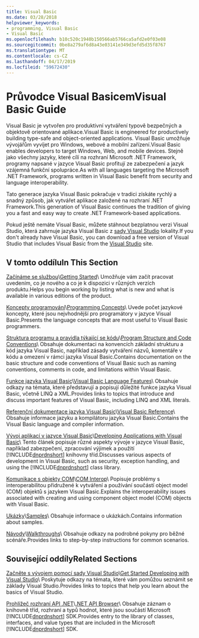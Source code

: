 ```yaml
---
title: Visual Basic
ms.date: 03/28/2018
helpviewer_keywords:
- programming, Visual Basic
- Visual Basic
ms.openlocfilehash: b10c520c1940b150566ab5766ca5afd2e0f03e08
ms.sourcegitcommit: 0be8a279af6d8a43e03141e349d3efd5d35f8767
ms.translationtype: MT
ms.contentlocale: cs-CZ
ms.lasthandoff: 04/17/2019
ms.locfileid: "59672430"
---
```

# <a name="visual-basic-guide"></a><span data-ttu-id="7b223-102">Průvodce Visual Basicem</span><span class="sxs-lookup"><span data-stu-id="7b223-102">Visual Basic Guide</span></span>

<span data-ttu-id="7b223-103">Visual Basic je vytvořen pro produktivní vytváření typově bezpečných a objektově orientované aplikace.</span><span class="sxs-lookup"><span data-stu-id="7b223-103">Visual Basic is engineered for productively building type-safe and object-oriented applications.</span></span> <span data-ttu-id="7b223-104">Visual Basic umožňuje vývojářům vyvíjet pro Windows, webové a mobilní zařízení.</span><span class="sxs-lookup"><span data-stu-id="7b223-104">Visual Basic enables developers to target Windows, Web, and mobile devices.</span></span> <span data-ttu-id="7b223-105">Stejně jako všechny jazyky, které cílí na rozhraní Microsoft .NET Framework, programy napsané v jazyce Visual Basic profitují ze zabezpečení a jazyk vzájemná funkční spolupráce.</span><span class="sxs-lookup"><span data-stu-id="7b223-105">As with all languages targeting the Microsoft .NET Framework, programs written in Visual Basic benefit from security and language interoperability.</span></span>  
  
<span data-ttu-id="7b223-106">Tato generace jazyka Visual Basic pokračuje v tradici získáte rychlý a snadný způsob, jak vytvářet aplikace založené na rozhraní .NET Framework.</span><span class="sxs-lookup"><span data-stu-id="7b223-106">This generation of Visual Basic continues the tradition of giving you a fast and easy way to create .NET Framework-based applications.</span></span>  

<span data-ttu-id="7b223-107">Pokud ještě nemáte Visual Basic, můžete stáhnout bezplatnou verzi Visual Studio, která zahrnuje jazyka Visual Basic z [sady Visual Studio](https://aka.ms/vsdownload?utm_source=mscom&utm_campaign=msdocs) lokality.</span><span class="sxs-lookup"><span data-stu-id="7b223-107">If you don't already have Visual Basic, you can download a free version of Visual Studio that includes Visual Basic from the [Visual Studio](https://aka.ms/vsdownload?utm_source=mscom&utm_campaign=msdocs) site.</span></span>

## <a name="in-this-section"></a><span data-ttu-id="7b223-108">V tomto oddílu</span><span class="sxs-lookup"><span data-stu-id="7b223-108">In This Section</span></span>  

<span data-ttu-id="7b223-109">[Začínáme se službou](../visual-basic/getting-started/index.md)\\</span><span class="sxs-lookup"><span data-stu-id="7b223-109">[Getting Started](../visual-basic/getting-started/index.md)\\</span></span>
<span data-ttu-id="7b223-110">Umožňuje vám začít pracovat uvedením, co je nového a co je k dispozici v různých verzích produktu.</span><span class="sxs-lookup"><span data-stu-id="7b223-110">Helps you begin working by listing what is new and what is available in various editions of the product.</span></span>  
   
<span data-ttu-id="7b223-111">[Koncepty programování](../visual-basic/programming-guide/concepts/index.md)\\</span><span class="sxs-lookup"><span data-stu-id="7b223-111">[Programming Concepts](../visual-basic/programming-guide/concepts/index.md)\\</span></span>
<span data-ttu-id="7b223-112">Uvede počet jazykové koncepty, které jsou nejvhodnější pro programátory v jazyce Visual Basic.</span><span class="sxs-lookup"><span data-stu-id="7b223-112">Presents the language concepts that are most useful to Visual Basic programmers.</span></span>

<span data-ttu-id="7b223-113">[Struktura programu a pravidla týkající se kódu](../visual-basic/programming-guide/program-structure/program-structure-and-code-conventions.md)\\</span><span class="sxs-lookup"><span data-stu-id="7b223-113">[Program Structure and Code Conventions](../visual-basic/programming-guide/program-structure/program-structure-and-code-conventions.md)\\</span></span>
<span data-ttu-id="7b223-114">Obsahuje dokumentaci na konvencích základní strukturu a kód jazyka Visual Basic, například zásady vytváření názvů, komentáře v kódu a omezení v rámci jazyka Visual Basic.</span><span class="sxs-lookup"><span data-stu-id="7b223-114">Contains documentation on the basic structure and code conventions of Visual Basic such as naming conventions, comments in code, and limitations within Visual Basic.</span></span>  
  
<span data-ttu-id="7b223-115">[Funkce jazyka Visual Basic](../visual-basic/programming-guide/language-features/index.md)\\</span><span class="sxs-lookup"><span data-stu-id="7b223-115">[Visual Basic Language Features](../visual-basic/programming-guide/language-features/index.md)\\</span></span>
<span data-ttu-id="7b223-116">Obsahuje odkazy na témata, které představují a popisují důležité funkce jazyka Visual Basic, včetně LINQ a XML.</span><span class="sxs-lookup"><span data-stu-id="7b223-116">Provides links to topics that introduce and discuss important features of Visual Basic, including LINQ and XML literals.</span></span>  
   
<span data-ttu-id="7b223-117">[Referenční dokumentace jazyka Visual Basic](../visual-basic/reference/index.md)\\</span><span class="sxs-lookup"><span data-stu-id="7b223-117">[Visual Basic Reference](../visual-basic/reference/index.md)\\</span></span>
<span data-ttu-id="7b223-118">Obsahuje informace jazyku a kompilátoru jazyka Visual Basic.</span><span class="sxs-lookup"><span data-stu-id="7b223-118">Contains the Visual Basic language and compiler information.</span></span>  

<span data-ttu-id="7b223-119">[Vývoj aplikací v jazyce Visual Basic](../visual-basic/developing-apps/index.md)\\</span><span class="sxs-lookup"><span data-stu-id="7b223-119">[Developing Applications with Visual Basic](../visual-basic/developing-apps/index.md)\\</span></span>
<span data-ttu-id="7b223-120">Tento článek popisuje různé aspekty vývoje v jazyce Visual Basic, například zabezpečení, zpracování výjimek a použití [!INCLUDE[dnprdnshort](~/includes/dnprdnshort-md.md)] knihovny tříd.</span><span class="sxs-lookup"><span data-stu-id="7b223-120">Discusses various aspects of development in Visual Basic, such as security, exception handling, and using the [!INCLUDE[dnprdnshort](~/includes/dnprdnshort-md.md)] class library.</span></span>

<span data-ttu-id="7b223-121">[Komunikace s objekty COM](../visual-basic/programming-guide/com-interop/index.md)\\</span><span class="sxs-lookup"><span data-stu-id="7b223-121">[COM Interop](../visual-basic/programming-guide/com-interop/index.md)\\</span></span>
<span data-ttu-id="7b223-122">Popisuje problémy s interoperabilitou přidružené k vytváření a používání součástí object model (COM) objektů s jazykem Visual Basic.</span><span class="sxs-lookup"><span data-stu-id="7b223-122">Explains the interoperability issues associated with creating and using component object model (COM) objects with Visual Basic.</span></span>  
  
<span data-ttu-id="7b223-123">[Ukázky](../visual-basic/sample-applications.md)\\</span><span class="sxs-lookup"><span data-stu-id="7b223-123">[Samples](../visual-basic/sample-applications.md)\\</span></span>
<span data-ttu-id="7b223-124">Obsahuje informace o ukázkách.</span><span class="sxs-lookup"><span data-stu-id="7b223-124">Contains information about samples.</span></span>  
  
<span data-ttu-id="7b223-125">[Návody](../visual-basic/walkthroughs.md)\\</span><span class="sxs-lookup"><span data-stu-id="7b223-125">[Walkthroughs](../visual-basic/walkthroughs.md)\\</span></span>
<span data-ttu-id="7b223-126">Obsahuje odkazy na podrobné pokyny pro běžné scénáře.</span><span class="sxs-lookup"><span data-stu-id="7b223-126">Provides links to step-by-step instructions for common scenarios.</span></span>  
  
## <a name="related-sections"></a><span data-ttu-id="7b223-127">Související oddíly</span><span class="sxs-lookup"><span data-stu-id="7b223-127">Related Sections</span></span>  

<span data-ttu-id="7b223-128">[Začněte s vývojem pomocí sady Visual Studio](/visualstudio/ide/get-started-developing-with-visual-studio)\\</span><span class="sxs-lookup"><span data-stu-id="7b223-128">[Get Started Developing with Visual Studio](/visualstudio/ide/get-started-developing-with-visual-studio)\\</span></span>
<span data-ttu-id="7b223-129">Poskytuje odkazy na témata, které vám pomůžou seznámit se základy Visual Studio.</span><span class="sxs-lookup"><span data-stu-id="7b223-129">Provides links to topics that help you learn about the basics of Visual Studio.</span></span>  
  
<span data-ttu-id="7b223-130">[Prohlížeč rozhraní API .NET](../../api/index.md)\\</span><span class="sxs-lookup"><span data-stu-id="7b223-130">[.NET API Browser](../../api/index.md)\\</span></span>
<span data-ttu-id="7b223-131">Obsahuje záznam o knihovně tříd, rozhraní a typů hodnot, které jsou součástí Microsoft [!INCLUDE[dnprdnshort](~/includes/dnprdnshort-md.md)] SDK.</span><span class="sxs-lookup"><span data-stu-id="7b223-131">Provides entry to the library of classes, interfaces, and value types that are included in the Microsoft [!INCLUDE[dnprdnshort](~/includes/dnprdnshort-md.md)] SDK.</span></span>
